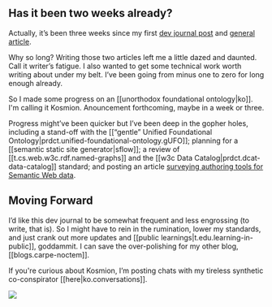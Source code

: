 
## Has it been two weeks already?

Actually, it’s been three weeks since my first [dev journal post](https://theoldmaninthecave.substack.com/p/lets-reboot-the-semantic-web-with-alternate-realities) and [ general article](https://djradon.substack.com/p/introducing-carpe-noctem).

Why so long? Writing those two articles left me a little dazed and daunted. Call it writer’s fatigue. I also wanted to get some technical work worth writing about under my belt. I’ve been going from minus one to zero for long enough already. 

So I made some progress on an [[unorthodox foundational ontology|ko]].  I'm calling it Kosmion. Anouncement forthcoming, maybe in a week or three. 

Progress might’ve been quicker but I’ve been deep in the gopher holes, including a stand-off with the [[“gentle” Unified Foundational Ontology|prdct.unified-foundational-ontology.gUFO]]; planning for a [[semantic static site generator|sflow]]; a review of [[t.cs.web.w3c.rdf.named-graphs]] and the [[w3c Data Catalog|prdct.dcat-data-catalog]] standard; and posting an article [surveying authoring tools for Semantic Web data](https://theoldmaninthecave.substack.com/p/whats-the-best-semantic-web-authoring).


## Moving Forward

I’d like this dev journal to be somewhat frequent and less engrossing (to write, that is). So I might have to rein in the rumination, lower my standards, and just crank out more updates and [[public learnings|t.edu.learning-in-public]], goddammit. I can save the over-polishing for my other blog, [[blogs.carpe-noctem]].

If you're curious about Kosmion, I’m posting chats with my tireless synthetic co-conspirator [[here|ko.conversations]].

![](/assets/images/2024-10-08-10-10-13.png)
